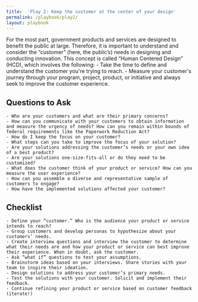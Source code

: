 ```yaml
---
title:  'Play 2: Keep the customer at the center of your design'
permalink: /playbook/play2/
layout: playbook
---
```


<p class="usa-font-lead">For the most part, government products and services are designed to benefit the public at large. Therefore, it is important to understand and consider the “customer” (here, the public’s) needs in designing and conducting innovation. This concept is called “Human Centered Design” (HCD), which involves the following:
    - Take the time to define and understand the customer you're trying to reach.
    - Measure your customer's journey through your program, project, product, or initiative and always seek to improve the customer experience.

## Questions to Ask
    - Who are your customers and what are their primary concerns?
    - How can you communicate with your customers to obtain information and measure the urgency of needs? How can you remain within bounds of federal requirements like the Paperwork Reduction Act?
    - How do I keep the focus on your customer?
    - What steps can you take to improve the focus of your solution?
    - Are your solutions addressing the customer’s needs or your own idea of a best product?
    - Are your solutions one-size-fits-all or do they need to be customized?
    - What does the customer think of your product or service? How can you measure the user experience?
    - How can you assemble a diverse and representative sample of customers to engage?
    - How have the implemented solutions affected your customer?
## Checklist
    - Define your “customer.” Who is the audience your product or service intends to reach?
    - Group customers and develop personas to hypothesize about your customers’ needs.
    - Create interview questions and interview the customer to determine what their needs are and how your product or service can best improve their experience. When in doubt, ask the customer.
    - Ask “what if” questions to test your assumptions.
    - Brainstorm ideas based on your interviews. Share stories with your team to inspire their ideation.
    - Design solutions to address your customer’s primary needs.
    - Test the solutions with your customer. Solicit and implement their feedback.
    - Continue refining your product or service based on customer feedback (iterate!)

